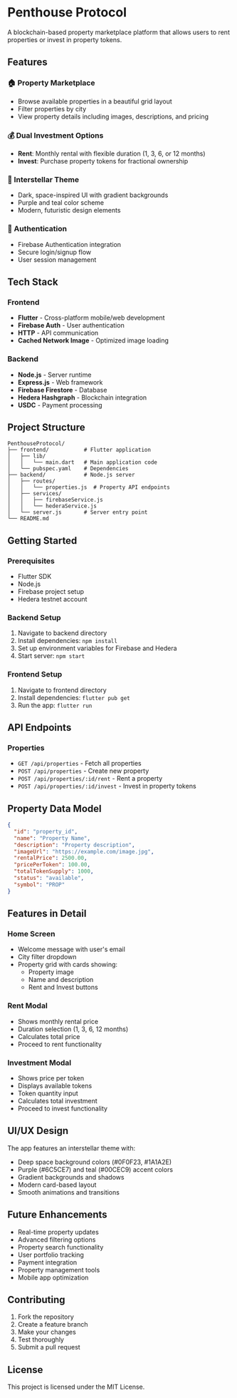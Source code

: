 # Penthouse Protocol

A blockchain-based property marketplace platform that allows users to rent properties or invest in property tokens.

## Features

### 🏠 Property Marketplace
- Browse available properties in a beautiful grid layout
- Filter properties by city
- View property details including images, descriptions, and pricing

### 💰 Dual Investment Options
- **Rent**: Monthly rental with flexible duration (1, 3, 6, or 12 months)
- **Invest**: Purchase property tokens for fractional ownership

### 🎨 Interstellar Theme
- Dark, space-inspired UI with gradient backgrounds
- Purple and teal color scheme
- Modern, futuristic design elements

### 🔐 Authentication
- Firebase Authentication integration
- Secure login/signup flow
- User session management

## Tech Stack

### Frontend
- **Flutter** - Cross-platform mobile/web development
- **Firebase Auth** - User authentication
- **HTTP** - API communication
- **Cached Network Image** - Optimized image loading

### Backend
- **Node.js** - Server runtime
- **Express.js** - Web framework
- **Firebase Firestore** - Database
- **Hedera Hashgraph** - Blockchain integration
- **USDC** - Payment processing

## Project Structure

```
PenthouseProtocol/
├── frontend/           # Flutter application
│   ├── lib/
│   │   └── main.dart   # Main application code
│   └── pubspec.yaml    # Dependencies
├── backend/            # Node.js server
│   ├── routes/
│   │   └── properties.js  # Property API endpoints
│   ├── services/
│   │   ├── firebaseService.js
│   │   └── hederaService.js
│   └── server.js       # Server entry point
└── README.md
```

## Getting Started

### Prerequisites
- Flutter SDK
- Node.js
- Firebase project setup
- Hedera testnet account

### Backend Setup
1. Navigate to backend directory
2. Install dependencies: `npm install`
3. Set up environment variables for Firebase and Hedera
4. Start server: `npm start`

### Frontend Setup
1. Navigate to frontend directory
2. Install dependencies: `flutter pub get`
3. Run the app: `flutter run`

## API Endpoints

### Properties
- `GET /api/properties` - Fetch all properties
- `POST /api/properties` - Create new property
- `POST /api/properties/:id/rent` - Rent a property
- `POST /api/properties/:id/invest` - Invest in property tokens

## Property Data Model

```json
{
  "id": "property_id",
  "name": "Property Name",
  "description": "Property description",
  "imageUrl": "https://example.com/image.jpg",
  "rentalPrice": 2500.00,
  "pricePerToken": 100.00,
  "totalTokenSupply": 1000,
  "status": "available",
  "symbol": "PROP"
}
```

## Features in Detail

### Home Screen
- Welcome message with user's email
- City filter dropdown
- Property grid with cards showing:
  - Property image
  - Name and description
  - Rent and Invest buttons

### Rent Modal
- Shows monthly rental price
- Duration selection (1, 3, 6, 12 months)
- Calculates total price
- Proceed to rent functionality

### Investment Modal
- Shows price per token
- Displays available tokens
- Token quantity input
- Calculates total investment
- Proceed to invest functionality

## UI/UX Design

The app features an interstellar theme with:
- Deep space background colors (#0F0F23, #1A1A2E)
- Purple (#6C5CE7) and teal (#00CEC9) accent colors
- Gradient backgrounds and shadows
- Modern card-based layout
- Smooth animations and transitions

## Future Enhancements

- Real-time property updates
- Advanced filtering options
- Property search functionality
- User portfolio tracking
- Payment integration
- Property management tools
- Mobile app optimization

## Contributing

1. Fork the repository
2. Create a feature branch
3. Make your changes
4. Test thoroughly
5. Submit a pull request

## License

This project is licensed under the MIT License.
